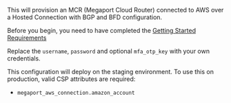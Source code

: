 This will provision an MCR (Megaport Cloud Router) connected to AWS over a Hosted Connection with BGP and BFD configuration.

Before you begin, you need to have completed the [Getting Started Requirements](https://registry.terraform.io/providers/megaport/megaport/latest/docs/guides/gettingstarted)  

Replace the `username`, `password` and optional `mfa_otp_key` with your own credentials.

This configuration will deploy on the staging environment. To use this on production, valid CSP attributes are required:
+ `megaport_aws_connection.amazon_account`

